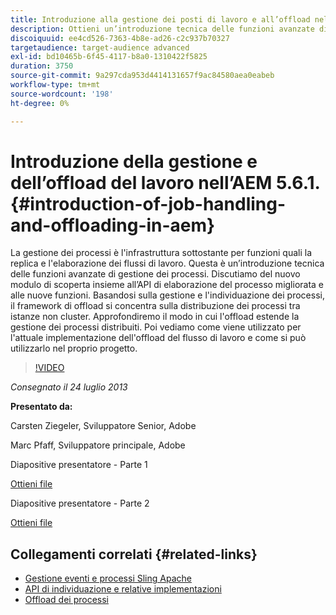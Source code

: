 ```yaml
---
title: Introduzione alla gestione dei posti di lavoro e all’offload nell’AEM 5.6.1.
description: Ottieni un’introduzione tecnica delle funzioni avanzate di gestione dei processi. La gestione dei processi è l'infrastruttura sottostante per funzioni quali la replica e l'elaborazione dei flussi di lavoro. Scopri il modulo di individuazione insieme all’API di elaborazione del processo migliorata e alle nuove funzioni.
discoiquuid: ee4cd526-7363-4b8e-ad26-c2c937b70327
targetaudience: target-audience advanced
exl-id: bd10465b-6f45-4117-b8a0-1310422f5825
duration: 3750
source-git-commit: 9a297cda953d4414131657f9ac84580aea0eabeb
workflow-type: tm+mt
source-wordcount: '198'
ht-degree: 0%

---
```


# Introduzione della gestione e dell’offload del lavoro nell’AEM 5.6.1. {#introduction-of-job-handling-and-offloading-in-aem}

La gestione dei processi è l&#39;infrastruttura sottostante per funzioni quali la replica e l&#39;elaborazione dei flussi di lavoro. Questa è un’introduzione tecnica delle funzioni avanzate di gestione dei processi. Discutiamo del nuovo modulo di scoperta insieme all’API di elaborazione del processo migliorata e alle nuove funzioni. Basandosi sulla gestione e l&#39;individuazione dei processi, il framework di offload si concentra sulla distribuzione dei processi tra istanze non cluster. Approfondiremo il modo in cui l&#39;offload estende la gestione dei processi distribuiti. Poi vediamo come viene utilizzato per l&#39;attuale implementazione dell&#39;offload del flusso di lavoro e come si può utilizzarlo nel proprio progetto.

>[!VIDEO](https://video.tv.adobe.com/v/19580/?quality=9)

*Consegnato il 24 luglio 2013*

**Presentato da:**

Carsten Ziegeler, Sviluppatore Senior, Adobe

Marc Pfaff, Sviluppatore principale, Adobe

Diapositive presentatore - Parte 1

[Ottieni file](assets/jobhandling.pdf)

Diapositive presentatore - Parte 2

[Ottieni file](assets/offloading.pdf)

## Collegamenti correlati {#related-links}

* [Gestione eventi e processi Sling Apache](https://sling.apache.org/documentation/bundles/apache-sling-eventing-and-job-handling.html)
* [API di individuazione e relative implementazioni](https://sling.apache.org/documentation/bundles/discovery-api-and-impl.html)
* [Offload dei processi](https://docs.adobe.com/docs/en/cq/current/deploying/offloading.html)
